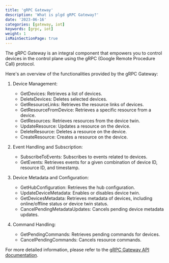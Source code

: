 ```yaml
---
title: 'gRPC Gateway'
description: 'What is plgd gRPC Gateway?'
date: '2023-06-16'
categories: [gateway, iot]
keywords: [grpc, iot]
weight: 1
isMainSectionPage: true
---
```


The gRPC Gateway is an integral component that empowers you to control devices in the control plane using the gRPC (Google Remote Procedure Call) protocol.

Here's an overview of the functionalities provided by the gRPC Gateway:

1. Device Management:
   - GetDevices: Retrieves a list of devices.
   - DeleteDevices: Deletes selected devices.
   - GetResourceLinks: Retrieves the resource links of devices.
   - GetResourceFromDevice: Retrieves a specific resource from a device.
   - GetResources: Retrieves resources from the device twin.
   - UpdateResource: Updates a resource on the device.
   - DeleteResource: Deletes a resource on the device.
   - CreateResource: Creates a resource on the device.

2. Event Handling and Subscription:
   - SubscribeToEvents: Subscribes to events related to devices.
   - GetEvents: Retrieves events for a given combination of device ID, resource ID, and timestamp.

3. Device Metadata and Configuration:
   - GetHubConfiguration: Retrieves the hub configuration.
   - UpdateDeviceMetadata: Enables or disables device twin.
   - GetDevicesMetadata: Retrieves metadata of devices, including online/offline status or device twin status.
   - CancelPendingMetadataUpdates: Cancels pending device metadata updates.

4. Command Handling:
   - GetPendingCommands: Retrieves pending commands for devices.
   - CancelPendingCommands: Cancels resource commands.

For more detailed information, please refer to the [gRPC Gateway API documentation](/docs/services/grpc-gateway/grpc-api).